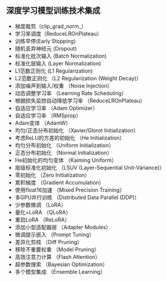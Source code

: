 ## 深度学习模型训练技术集成
- 梯度裁剪（clip_grad_norm_）
- 学习率调度（ReduceLROnPlateau）
- 训练早停(Early Stopping)
- 随机丢弃神经元 (Dropout)
- 标准化批次输入 (Batch Normalization) 
- 标准化层输入 (Layer Normalization)
- L1范数正则化 (L1 Regularization)
- L2范数正则化 （L2 Regularization (Weight Decay)）
- 添加噪声到输入/权重 （Noise Injection）
- 动态调整学习率 （Learning Rate Scheduling）
- 根据损失监控自动降低学习率 （ReduceLROnPlateau）
- 自适应学习率 （Adam Optimizer）
- 自适应学习率 （RMSprop）
- Adam变体 （AdamW）
- 均匀/正态分布初始化 （Xavier/Glorot Initialization）
- 考虑ReLU的方差的初始化 （He Initialization）
- 均匀分布初始化 （Uniform Initialization）
- 正态分布初始化 （Normal Initialization）
- He初始化的均匀变体 （Kaiming Uniform）
- 层级标准化初始化 （LSUV (Layer-Sequential Unit-Variance)）
- 零初始化 （Zero Initialization）
- 累积梯度 （Gradient Accumulation）
- 使用float16加速 （Mixed Precision Training）
- 多GPU并行训练 （Distributed Data Parallel (DDP)）
- 少参数微调 （LoRA）
- 量化+LoRA （QLoRA）
- 重启LoRA （ReLoRA）
- 添加小型适配器层 （Adapter Modules）
- 微调提示嵌入 （Prompt Tuning）
- 差异化剪枝 （Diff Pruning）
- 移除不重要权重 （Model Pruning）
- 高效注意力计算 （Flash Attention）
- 超参数搜索 （Bayesian Optimization）
- 多个模型集成 （Ensemble Learning）
